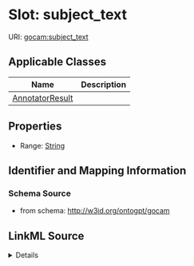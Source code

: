 # Slot: subject_text

URI: [gocam:subject_text](http://w3id.org/ontogpt/gocam/subject_text)



<!-- no inheritance hierarchy -->




## Applicable Classes

| Name | Description |
| --- | --- |
[AnnotatorResult](AnnotatorResult.md) | 






## Properties

* Range: [String](String.md)







## Identifier and Mapping Information







### Schema Source


* from schema: http://w3id.org/ontogpt/gocam




## LinkML Source

<details>
```yaml
name: subject_text
from_schema: http://w3id.org/ontogpt/gocam
rank: 1000
alias: subject_text
owner: AnnotatorResult
domain_of:
- AnnotatorResult
range: string

```
</details>